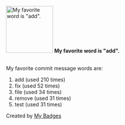 <img src="https://my-badges.github.io/my-badges/favorite-word.png" alt="My favorite word is &quot;add&quot;." title="My favorite word is &quot;add&quot;." width="128">
<strong>My favorite word is &quot;add&quot;.</strong>
<br><br>

My favorite commit message words are:

1. add (used 210 times)
2. fix (used 52 times)
3. file (used 34 times)
4. remove (used 31 times)
5. test (used 31 times)


Created by <a href="https://github.com/my-badges/my-badges">My Badges</a>